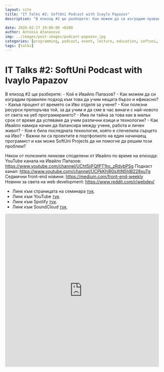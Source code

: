 ```yaml
---
layout: site
title: "IT Talks #2: SoftUni Podcast with Ivaylo Papazov"
description: "В епизод #2 ще разберете: Как можем да си изградим правилен подход към това да учим нещата бързо и ефикасно? Какъв процент от времето си Иво ..."

date: 2020-02-27 19:00:00 +0200
author: Antonia Atanasova
img: ../images/post-images/podcast-papazov.jpg
categories: [programming, podcast, event, lecture, education, softuni, ittalks, talk, itpodcast, softunipodcast]
tags: [talks]
---
```


<h1 class='center'>IT Talks #2: SoftUni Podcast with Ivaylo Papazov</h1>
В епизод #2 ще разберете: 
- Кой е Ивайло Папазов?
- Как можем да си изградим правилен подход към това да учим нещата бързо и ефикасно?
- Какъв процент от времето си Иво отделя за учене?
- Кои полезни ресурси препоръчва той, за да учим и да сме в час винаги с най-новото от света на уеб програмирането?
- Има ли тайна за това как в малък срок от време да успяваме да учим различни езици и технологии?
- Как Ивайло намира начин да балансира между учене, работа и личен живот?
- Коя е била последната технология, която е спечелила сърцето на Иво?
- Важни ли са проектите в портфолиото на един начинаещ програмист и как може SoftUni Projects да ни помогне да решим този проблем?

Някои от полезните линкове споделени от Ивайло по време на епизода:
YouTube канала на Ивайло Папазов: https://www.youtube.com/channel/UCht5jiFQfPT1hc_zRdybPSg
Подкаст канал: https://www.youtube.com/channel/UCPkKhlR0sXtN5hlB228xuTg
Седмични front-end новини: https://medium.com/front-end-weekly
Новини за света на web development: https://www.reddit.com/r/webdev/

* Линк към страницата на семинара [тук](https://softuni.bg/trainings/2886/it-talks-softuni-podcast-ivaylo-papazov).
* Линк към YouTube [тук](https://youtu.be/cZUBIfWZZvY).
* Линк към Spotify [тук](https://open.spotify.com/episode/5k9Rd4f7JPEkRMhqCWSwY4?si=F-F4sXxxTBO6lAfWDIkxpg).
* Линк към SoundCloud [тук](https://soundcloud.com/user-40054233/it-talks-4-softuni-podcast-with-ivaylo-kenov).

<iframe width="100%" height="500" src="https://www.youtube.com/embed/cZUBIfWZZvY" frameborder="0" allow="accelerometer; autoplay; encrypted-media; gyroscope; picture-in-picture" allowfullscreen></iframe>

<br>
<br>
